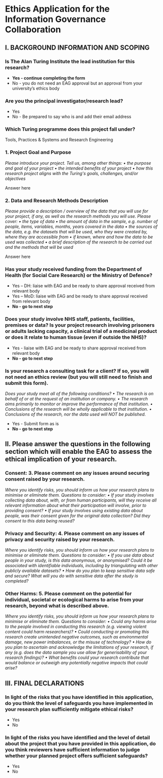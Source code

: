 # Ethics Application for the Information Governance Collaboration 

## I. BACKGROUND INFORMATION AND SCOPING

### Is The Alan Turing Institute the lead institution for this research?
-	**Yes - continue completing the form**
-	No - you do not need an EAG approval but an approval from your university’s ethics body 

###  Are you the principal investigator/research lead? 
-	Yes
-	No - Be prepared to say who is and add their email address 

### Which Turing programme does this project fall under?
Tools, Practices & Systems and Research Engineering

### 1. Project Goal and Purpose
*Please introduce your project. Tell us, among other things:
•	the purpose and goal of your project
•	the intended benefits of your project
•	how this research project aligns with the Turing's goals, challenges, and/or objectives*

Answer here 

### 2. Data and Research Methods Description
*Please provide a description / overview of the data that you will use for your project, if any, as well as the research methods you will use. 
Please cover:
•	the type of data 
•	the amount of data in the sample, e.g. number of people, items, variables, months, years covered in the data
•	the sources of the data, e.g. the datasets that will be used, who they were created by, where they are accessible from
•	if known, where and how the data to be used was collected
•	a brief description of the research to be carried out and the methods that will be used*

Answer here

### Has your study received funding from the Department of Health (for Social Care Research) or the Ministry of Defence?
-	Yes – DH: liaise with EAG and be ready to share approval received from relevant body
-	Yes – MoD: liaise with EAG and be ready to share approval received from relevant body
-	**No - go to next step**

### Does your study involve NHS staff, patients, facilities, premises or data? Is your project research involving prisoners or adults lacking capacity, a clinical trial of a medicinal product or does it relate to human tissue (even if outside the NHS)?
-	Yes - liaise with EAG and be ready to share approval received from relevant body
-	**No - go to next step**

### Is your research a consulting task for a client? If so, you will not need an ethics review (but you will still need to finish and submit this form). 
*Does your study meet all of the following conditions?
•	The research is on behalf of or at the request of an institution or company.
•	The research aims primarily to monitor or improve the performance of that institution.
•	Conclusions of the research will be wholly applicable to that institution.
•	Conclusions of the research, nor the data used will NOT be published.*

-	Yes - Submit form as is
-	**No - go to next step**

## II. Please answer the questions in the following section which will enable the EAG to assess the ethical implication of your research. 
### Consent: 3. Please comment on any issues around securing consent raised by your research. 
*Where you identify risks, you should inform us how your research plans to minimise or eliminate them.
Questions to consider:
•	If your study involves collecting data about, with, or from human participants, will they receive all relevant information about what their participation will involve, prior to providing consent?
•	If your study involves using existing data about people, was their consent given for the original data collection? Did they consent to this data being reused?*


### Privacy and Security: 4. Please comment on any issues of privacy and security raised by your research. 
*Where you identify risks, you should inform us how your research plans to minimise or eliminate them.
Questions to consider:
•	If you use data about people in your study, is this data anonymous, or anonymised? Could it be associated with identifiable individuals, including by triangulating with other publicly available datasets?
•	How do you plan to keep sensitive data safe and secure? What will you do with sensitive data after the study is completed?*

### Other Harms: 5. Please comment on the potential for individual, societal or ecological harms to arise from your research, beyond what is described above. 
*Where you identify risks, you should inform us how your research plans to minimise or eliminate them.
Questions to consider:
•	Could any harms arise to the people involved in conducting this research (e.g. viewing violent content could harm researchers)?
•	Could conducting or promoting this research create unintended negative outcomes, such as environmental damage, new power imbalances, or the misuse of technology?
•	How do you plan to ascertain and acknowledge the limitations of your research, if any (e.g. does the data sample you use allow for generisability of your research findings)?
•	What benefits could your research contribute that would balance or outweigh any potentially negative impacts that could arise?*


## III. FINAL DECLARATIONS
### In light of the risks that you have identified in this application, do you think the level of safeguards you have implemented in your research plan sufficiently mitigate ethical risks?
- Yes
- No
### In light of the risks you have identified and the level of detail about the project that you have provided in this application, do you think reviewers have sufficient information to judge whether your planned project offers sufficient safeguards?
- Yes
- No







